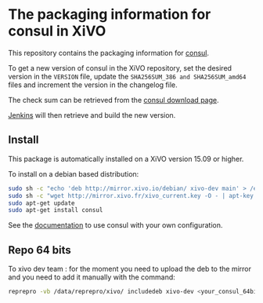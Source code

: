 # The packaging information for consul in XiVO

This repository contains the packaging information for [consul](www.consul.io).

To get a new version of consul in the XiVO repository, set the desired version
in the `VERSION` file, update the `SHA256SUM_386 and SHA256SUM_amd64` files and increment the version in
the changelog file.

The check sum can be retrieved from the [consul download page](https://consul.io/downloads.html).

[Jenkins](jenkins.xivo.io) will then retrieve and build the new version.

## Install

This package is automatically installed on a XiVO version 15.09 or higher.

To install on a debian based distribution:

```sh
sudo sh -c "echo 'deb http://mirror.xivo.io/debian/ xivo-dev main' > /etc/apt/sources.list.d/xivo.list"
sudo sh -c "wget http://mirror.xivo.fr/xivo_current.key -O - | apt-key add -"
sudo apt-get update
sudo apt-get install consul
```

See the [documentation](http://documentation.xivo.io/en/latest/system/consul.html) to use consul   with your own configuration.

## Repo 64 bits

To xivo dev team : for the moment you need to upload the deb to the mirror and
you need to add it manually with the command:

```sh
reprepro -vb /data/reprepro/xivo/ includedeb xivo-dev <your_consul_64bits_package>
```

